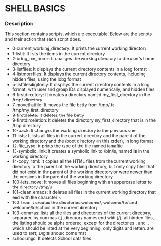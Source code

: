 # SHELL BASICS
### Description
This section contains scripts, which are executable. Below are the scripts and their action that each script does.
* 0-current_working_directory: It prints the current working directory
* 1-listit: It lists the items in the current directory
* 2-bring_me_home: It changes the working directory to the user’s home directory
* 3-listfiles: It displays the current directory contents in a long format
* 4-listmorefiles: It displays the current directory contents, including hidden files, using the lobg format
* 5-listfilesdigitonly: It displays the current directory contents in a long format, with user and group IDs displayed numerically, and hidden files
* 6-firstdirectory: It creates a directory named my_first_directory in the /tmp/ directory
* 7-movethatfile: It moves the file betty from /tmp/ to /tmp/my_first_directory
* 8-firstdelete: It deletes the file betty
* 9-firstdirdeletion: It deletes the directory my_first_directory that is in the /tmp directory
* 10-back: It changes the working directory to the previous one
* 11-lists: It lists all files in the current directory and the parent of the working directory and the /boot directory (in this order), in long format
* 12-file_type: It prints the type of the file named iamafile
* 13-symbolic_link: It creates a symbolic link to /bin/ls, named __ls__ in the working directory
* 14-copy_html: It copies all the HTML files from the current working directory to the parent of the working directory, but only copy files that did not exist in the parent of the working directory or were newer than the versions in the parent of the working directory
* 100-lets_move: It moves all files beginning with an uppercase letter to the directory /tmp/u
* 101-clean_emacs: It deletes all files in the current working directory that end with the character ~
* 102-tree: It creates the directories welcome/, welcome/to/ and welcome/to/school in the current directory
* 103-commas: lists all the files and directories of the current directory, separated by commas (,), directory names end with (/), all hidden files, the listing should be alpha ordered, except for the directories . and .. which should be listed at the very beginning, only digits and letters are used to sort; Digits should come first
* school.mgc: It detects School data files
